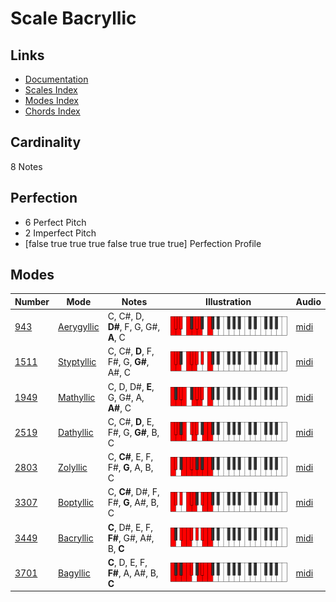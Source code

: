 # Scale Bacryllic

## Links

- [Documentation](README.md)
- [Scales Index](Scales.md)
- [Modes Index](Modes.md)
- [Chords Index](Chords.md)

## Cardinality

8 Notes

## Perfection

- 6 Perfect Pitch
- 2 Imperfect Pitch
- [false true true true false true true true] Perfection Profile

## Modes

| Number | Mode | Notes | Illustration | Audio |
|--------|------|-------|--------------|-------|
| [943](https://ianring.com/musictheory/scales/943) | [Aerygyllic](ModeAerygyllic.md) | C, C#, D, **D#**, F, G, G#, **A**, C | ![CNaturalAerygyllic](ModeCNaturalAerygyllic.png) | [midi](https://github.com/edipermadi/music/blob/main/docs/ModeCNaturalAerygyllic.mid?raw=true) | 
| [1511](https://ianring.com/musictheory/scales/1511) | [Styptyllic](ModeStyptyllic.md) | C, C#, **D**, F, F#, G, **G#**, A#, C | ![CNaturalStyptyllic](ModeCNaturalStyptyllic.png) | [midi](https://github.com/edipermadi/music/blob/main/docs/ModeCNaturalStyptyllic.mid?raw=true) | 
| [1949](https://ianring.com/musictheory/scales/1949) | [Mathyllic](ModeMathyllic.md) | C, D, D#, **E**, G, G#, A, **A#**, C | ![CNaturalMathyllic](ModeCNaturalMathyllic.png) | [midi](https://github.com/edipermadi/music/blob/main/docs/ModeCNaturalMathyllic.mid?raw=true) | 
| [2519](https://ianring.com/musictheory/scales/2519) | [Dathyllic](ModeDathyllic.md) | C, C#, **D**, E, F#, G, **G#**, B, C | ![CNaturalDathyllic](ModeCNaturalDathyllic.png) | [midi](https://github.com/edipermadi/music/blob/main/docs/ModeCNaturalDathyllic.mid?raw=true) | 
| [2803](https://ianring.com/musictheory/scales/2803) | [Zolyllic](ModeZolyllic.md) | C, **C#**, E, F, F#, **G**, A, B, C | ![CNaturalZolyllic](ModeCNaturalZolyllic.png) | [midi](https://github.com/edipermadi/music/blob/main/docs/ModeCNaturalZolyllic.mid?raw=true) | 
| [3307](https://ianring.com/musictheory/scales/3307) | [Boptyllic](ModeBoptyllic.md) | C, **C#**, D#, F, F#, **G**, A#, B, C | ![CNaturalBoptyllic](ModeCNaturalBoptyllic.png) | [midi](https://github.com/edipermadi/music/blob/main/docs/ModeCNaturalBoptyllic.mid?raw=true) | 
| [3449](https://ianring.com/musictheory/scales/3449) | [Bacryllic](ModeBacryllic.md) | **C**, D#, E, F, **F#**, G#, A#, B, **C** | ![CNaturalBacryllic](ModeCNaturalBacryllic.png) | [midi](https://github.com/edipermadi/music/blob/main/docs/ModeCNaturalBacryllic.mid?raw=true) | 
| [3701](https://ianring.com/musictheory/scales/3701) | [Bagyllic](ModeBagyllic.md) | **C**, D, E, F, **F#**, A, A#, B, **C** | ![CNaturalBagyllic](ModeCNaturalBagyllic.png) | [midi](https://github.com/edipermadi/music/blob/main/docs/ModeCNaturalBagyllic.mid?raw=true) | 
